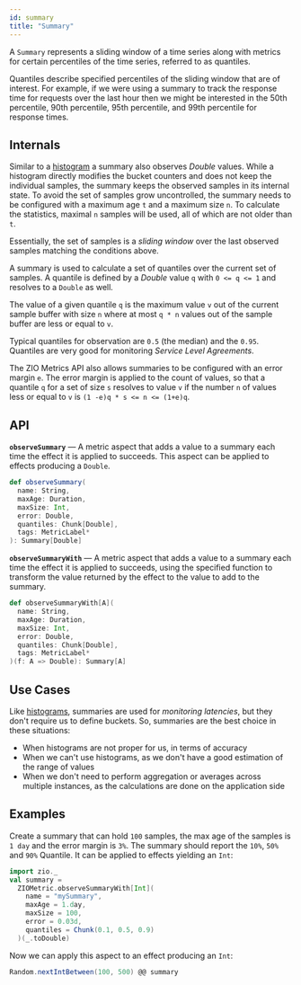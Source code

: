 ```yaml
---
id: summary
title: "Summary"
---
```


A `Summary` represents a sliding window of a time series along with metrics for certain percentiles of the time series, referred to as quantiles.

Quantiles describe specified percentiles of the sliding window that are of interest. For example, if we were using a summary to track the response time for requests over the last hour then we might be interested in the 50th percentile, 90th percentile, 95th percentile, and 99th percentile for response times.


## Internals

Similar to a [histogram](histogram.md) a summary also observes _Double_ values. While a histogram directly modifies the bucket counters and does not keep the individual samples, the summary keeps the observed samples in its internal state. To avoid the set of samples grow uncontrolled, the summary needs to be configured with a maximum age `t` and a maximum size `n`. To calculate the statistics, maximal `n` samples will be used, all of which are not older than `t`.

Essentially, the set of samples is a _sliding window_ over the last observed samples matching the conditions above.

A summary is used to calculate a set of quantiles over the current set of samples. A quantile is defined by a _Double_ value `q` with `0 <= q <= 1` and resolves to a `Double` as well.

The value of a given quantile `q` is the maximum value `v` out of the current sample buffer with size `n` where at most `q * n` values out of the sample buffer are less or equal to `v`.

Typical quantiles for observation are `0.5` (the median) and the `0.95`. Quantiles are very good for monitoring _Service Level Agreements_.

The ZIO Metrics API also allows summaries to be configured with an error margin `e`. The error margin is applied to the count of values, so that a quantile `q` for a set of size `s` resolves to value `v` if the number `n` of values less or equal to `v` is `(1 -e)q * s <= n <= (1+e)q`.

## API

**`observeSummary`** — A metric aspect that adds a value to a summary each time the effect it is applied to succeeds. This aspect can be applied to effects producing a `Double`.

```scala
def observeSummary(
  name: String,
  maxAge: Duration,
  maxSize: Int,
  error: Double,
  quantiles: Chunk[Double],
  tags: MetricLabel*
): Summary[Double]
```

**`observeSummaryWith`** — A metric aspect that adds a value to a summary each time the effect it is applied to succeeds, using the specified function to transform the value returned by the effect to the value to add to the summary.

```scala
def observeSummaryWith[A](
  name: String,
  maxAge: Duration,
  maxSize: Int,
  error: Double,
  quantiles: Chunk[Double],
  tags: MetricLabel*
)(f: A => Double): Summary[A]
```

## Use Cases

Like [histograms](histogram.md), summaries are used for _monitoring latencies_, but they don't require us to define buckets. So, summaries are the best choice in these situations:
- When histograms are not proper for us, in terms of accuracy
- When we can't use histograms, as we don't have a good estimation of the range of values
- When we don't need to perform aggregation or averages across multiple instances, as the calculations are done on the application side

## Examples

Create a summary that can hold `100` samples, the max age of the samples is `1 day` and the error margin is `3%`. The summary should report the `10%`, `50%` and `90%` Quantile. It can be applied to effects yielding an `Int`:

```scala mdoc:silent:nest
import zio._
val summary =
  ZIOMetric.observeSummaryWith[Int](
    name = "mySummary", 
    maxAge = 1.day,
    maxSize = 100,
    error = 0.03d, 
    quantiles = Chunk(0.1, 0.5, 0.9)
  )(_.toDouble)
``` 

Now we can apply this aspect to an effect producing an `Int`:

```scala mdoc:silent:nest
Random.nextIntBetween(100, 500) @@ summary
```
